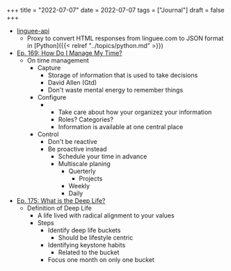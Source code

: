 +++
title = "2022-07-07"
date = 2022-07-07
tags = ["Journal"]
draft = false
+++

-   [linguee-api](https://github.com/imankulov/linguee-api)
    -   Proxy to convert HTML responses from linguee.com to JSON format in [Python]({{< relref "../topics/python.md" >}})
-   [Ep. 169: How Do I Manage My Time?](https://www.listennotes.com/podcasts/deep-questions/ep-169-how-do-i-manage-my-time-gTNFVbZvLQA/)
    -   On time management
        -   Capture
            -   Storage of information that is used to take decisions
            -   David Allen (Gtd)
            -   Don't waste mental energy to remember things
        -   Configure
            -   -   Take care about how your organizez your information
                -   Roles? Categories?
                -   Information is available at one central place
        -   Control
            -   Don't be reactive
            -   Be proactive instead
                -   Schedule your time in advance
                -   Multiscale planing
                    -   Querterly
                        -   Projects
                    -   Weekly
                    -   Daily
-   [Ep. 175: What is the Deep Life?](https://www.listennotes.com/podcasts/deep-questions/ep-175-what-is-the-deep-life-dzcpJ2Doj8t/)
    -   Definition of Deep Life
        -   A life lived with radical alignment to your values
        -   Steps
            -   Identify deep life buckets
                -   Should be lifestyle centric
            -   Identifying keystone habits
                -   Related to the bucket
            -   Focus one month on only one bucket
